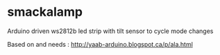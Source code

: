 # smackalamp
Arduino driven ws2812b led strip with tilt sensor to cycle mode changes

Based on and needs :
http://yaab-arduino.blogspot.ca/p/ala.html
